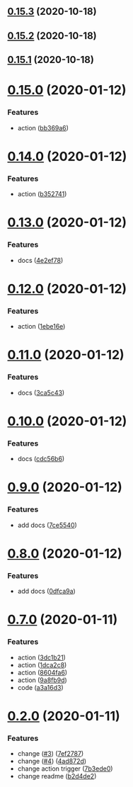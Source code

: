 ## [0.15.3](https://github.com/tyankatsu0105/sandbox-shipjs/compare/v0.15.0...v0.15.3) (2020-10-18)



## [0.15.2](https://github.com/tyankatsu0105/sandbox-shipjs/compare/v0.15.0...v0.15.2) (2020-10-18)



## [0.15.1](https://github.com/tyankatsu0105/sandbox-shipjs/compare/v0.15.0...v0.15.1) (2020-10-18)



# [0.15.0](https://github.com/tyankatsu0105/sandbox-shipjs/compare/v0.14.0...v0.15.0) (2020-01-12)


### Features

* action ([bb369a6](https://github.com/tyankatsu0105/sandbox-shipjs/commit/bb369a6c85ac5ec25551a4a8018bc7f7167132b2))



# [0.14.0](https://github.com/tyankatsu0105/sandbox-shipjs/compare/v0.13.0...v0.14.0) (2020-01-12)


### Features

* action ([b352741](https://github.com/tyankatsu0105/sandbox-shipjs/commit/b35274167b1d80ab3b6da1389db457eee9376df9))



# [0.13.0](https://github.com/tyankatsu0105/sandbox-shipjs/compare/v0.12.0...v0.13.0) (2020-01-12)


### Features

* docs ([4e2ef78](https://github.com/tyankatsu0105/sandbox-shipjs/commit/4e2ef7816e111e6c4773868dfdcd0f4ae5580e23))



# [0.12.0](https://github.com/tyankatsu0105/sandbox-shipjs/compare/v0.11.0...v0.12.0) (2020-01-12)


### Features

* action ([1ebe16e](https://github.com/tyankatsu0105/sandbox-shipjs/commit/1ebe16ec32ebe64ee5b012086640cda707f7e078))



# [0.11.0](https://github.com/tyankatsu0105/sandbox-shipjs/compare/v0.10.0...v0.11.0) (2020-01-12)


### Features

* docs ([3ca5c43](https://github.com/tyankatsu0105/sandbox-shipjs/commit/3ca5c434d507647c1c8bb5b252f0260ed94fc412))



# [0.10.0](https://github.com/tyankatsu0105/sandbox-shipjs/compare/v0.9.0...v0.10.0) (2020-01-12)


### Features

* docs ([cdc56b6](https://github.com/tyankatsu0105/sandbox-shipjs/commit/cdc56b603de25d001008051b4a13480f36eba3fa))



# [0.9.0](https://github.com/tyankatsu0105/sandbox-shipjs/compare/v0.8.0...v0.9.0) (2020-01-12)


### Features

* add docs ([7ce5540](https://github.com/tyankatsu0105/sandbox-shipjs/commit/7ce5540c0d0496dc5d05df40ef4e5ffa03299e84))



# [0.8.0](https://github.com/tyankatsu0105/sandbox-shipjs/compare/v0.7.0...v0.8.0) (2020-01-12)


### Features

* add docs ([0dfca9a](https://github.com/tyankatsu0105/sandbox-shipjs/commit/0dfca9a9e36c889d2fd4f80c44eb8d2edc47e1e7))



# [0.7.0](https://github.com/tyankatsu0105/sandbox-shipjs/compare/v0.2.0...v0.7.0) (2020-01-11)


### Features

* action ([3dc1b21](https://github.com/tyankatsu0105/sandbox-shipjs/commit/3dc1b21e4fe690b7ac51a51ec537bf5907b04f66))
* action ([1dca2c8](https://github.com/tyankatsu0105/sandbox-shipjs/commit/1dca2c88d3ed28c4258700c78cbc956464d22033))
* action ([8604fa6](https://github.com/tyankatsu0105/sandbox-shipjs/commit/8604fa64369cfaeb4dd5df9329c48db2dc96db4f))
* action ([9a8fb9d](https://github.com/tyankatsu0105/sandbox-shipjs/commit/9a8fb9dcfad771254806fdef676eac16fe0a4aef))
* code ([a3a16d3](https://github.com/tyankatsu0105/sandbox-shipjs/commit/a3a16d38d9f4900f4872adcc37919da453133304))



# [0.2.0](https://github.com/tyankatsu0105/sandbox-shipjs/compare/v0.0.0...v0.2.0) (2020-01-11)


### Features

* change ([#3](https://github.com/tyankatsu0105/sandbox-shipjs/issues/3)) ([7ef2787](https://github.com/tyankatsu0105/sandbox-shipjs/commit/7ef2787534041a416d9badaf301dd90f6ee537c1))
* change ([#4](https://github.com/tyankatsu0105/sandbox-shipjs/issues/4)) ([4ad872d](https://github.com/tyankatsu0105/sandbox-shipjs/commit/4ad872d4d9c74a0814e6923911a5fbc3aa037b1d))
* change action trigger ([7b3ede0](https://github.com/tyankatsu0105/sandbox-shipjs/commit/7b3ede0948381fc387f4009a638c0dd777d78522))
* change readme ([b2d4de2](https://github.com/tyankatsu0105/sandbox-shipjs/commit/b2d4de26b87c1b1ad13a9f54c5844891be3ab0e1))



